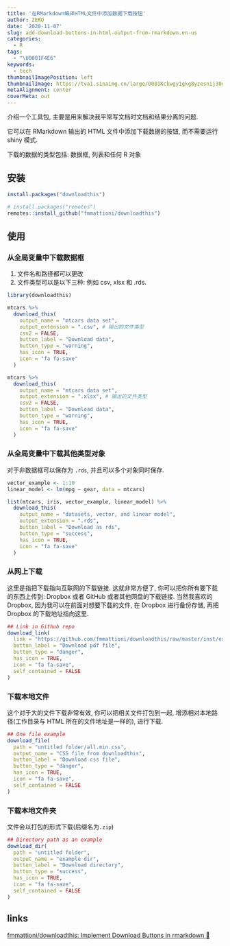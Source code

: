 ```yaml
---
title: '在RMarkdown编译HTML文件中添加数据下载按钮'
author: ZERO
date: '2020-11-07'
slug: add-download-buttons-in-html-output-from-rmarkdown.en-us
categories:
  - R
tags:
  - "\U0001F4E6"
keywords:
  - tech
thumbnailImagePosition: left
thumbnailImage: https://tva1.sinaimg.cn/large/0081Kckwgy1gkg8yzesnij30dc0dcgm3.jpg
metaAlignment: center
coverMeta: out
---
```




<!--more-->

介绍一个工具包, 主要是用来解决我平常写文档时文档和结果分离的问题.

它可以在 RMarkdown 输出的 HTML 文件中添加下载数据的按钮, 而不需要运行 shiny 模式. 

下载的数据的类型包括: 数据框, 列表和任何 R 对象


## 安装

```r
install.packages("downloadthis")

# install.packages("remotes")
remotes::install_github("fmmattioni/downloadthis")
```


## 使用

### 从全局变量中下载数据框

1. 文件名和路径都可以更改
2. 文件类型可以是以下三种: 例如 csv, xlsx 和 .rds. 


```r
library(downloadthis)

mtcars %>% 
  download_this(
    output_name = "mtcars data set",
    output_extension = ".csv", # 输出的文件类型
    csv2 = FALSE,
    button_label = "Download data",
    button_type = "warning",
    has_icon = TRUE,
    icon = "fa fa-save"
  )
```


```r
mtcars %>% 
  download_this(
    output_name = "mtcars data set",
    output_extension = ".xlsx", # 输出的文件类型
    csv2 = FALSE,
    button_label = "Download data",
    button_type = "warning",
    has_icon = TRUE,
    icon = "fa fa-save"
  )
```

### 从全局变量中下载其他类型对象

对于非数据框可以保存为 `.rds`, 并且可以多个对象同时保存.


```r
vector_example <- 1:10
linear_model <- lm(mpg ~ gear, data = mtcars)

list(mtcars, iris, vector_example, linear_model) %>%
  download_this(
    output_name = "datasets, vector, and linear model",
    output_extension = ".rds",
    button_label = "Download as rds",
    button_type = "success",
    has_icon = TRUE,
    icon = "fa fa-save"
  )
```

### 从网上下载

这里是指把下载指向互联网的下载链接.
这就非常方便了, 你可以把你所有要下载的东西上传到: Dropbox 或者 GitHub 或者其他网盘的下载链接. 当然我喜欢的 Dropbox, 因为我可以在前面对想要下载的文件, 在 Dropbox 进行备份存储, 再把 Dropbox 的下载地址指向这里.


```r
## Link in Github repo
download_link(
  link = "https://github.com/fmmattioni/downloadthis/raw/master/inst/example/file_1.pdf",
  button_label = "Download pdf file",
  button_type = "danger",
  has_icon = TRUE,
  icon = "fa fa-save",
  self_contained = FALSE
)
```

### 下载本地文件

这个对于大的文件下载非常有效, 你可以把相关文件打包到一起, 增添相对本地路径(工作目录与 HTML 所在的文件地址是一样的), 进行下载.


```r
## One file example
download_file(
  path = "untitled folder/all.min.css",
  output_name = "CSS file from downloadthis",
  button_label = "Download css file",
  button_type = "danger",
  has_icon = TRUE,
  icon = "fa fa-save",
  self_contained = FALSE
)
```

### 下载本地文件夹

文件会以打包的形式下载(后缀名为`.zip`)


```r
## Directory path as an example
download_dir(
  path = "untitled folder",
  output_name = "example dir",
  button_label = "Download directory",
  button_type = "success",
  has_icon = TRUE,
  icon = "fa fa-save",
  self_contained = FALSE
)
```

## links

[fmmattioni/downloadthis: Implement Download Buttons in rmarkdown 💾](https://github.com/fmmattioni/downloadthis)


